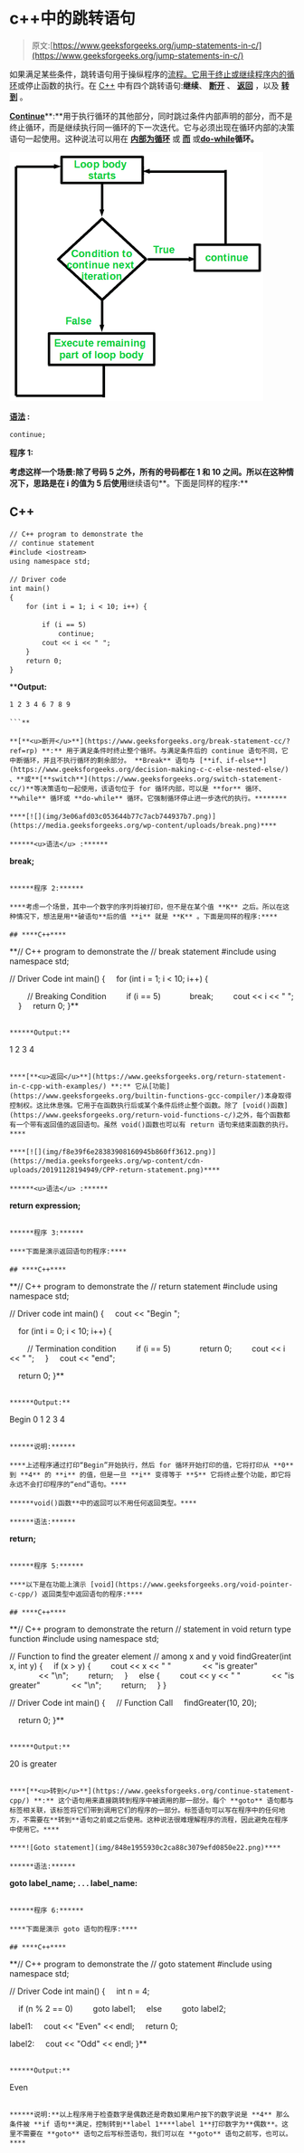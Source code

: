 # c++中的跳转语句

> 原文:[https://www.geeksforgeeks.org/jump-statements-in-c/](https://www.geeksforgeeks.org/jump-statements-in-c/)

如果满足某些条件，跳转语句用于操纵程序的[流程。它用于终止或](https://www.geeksforgeeks.org/an-introduction-to-flowcharts/)[继续程序内的循环](https://www.geeksforgeeks.org/continue-statement-cpp/)或停止函数的执行。在 [C++](https://www.geeksforgeeks.org/c-plus-plus/) 中有四个跳转语句:**继续**、 [**断开**](https://www.geeksforgeeks.org/break-statement-cc/) 、 [**返回**](https://www.geeksforgeeks.org/return-local-array-c-function/) ，以及 [**转到**](https://www.geeksforgeeks.org/goto-statement-in-c-cpp/) 。

[**<u>Continue</u>**](https://www.geeksforgeeks.org/continue-statement-cpp/)**:**用于执行循环的其他部分，同时跳过条件内部声明的部分，而不是终止循环，而是继续执行同一循环的下一次迭代。它与必须出现在循环内部的决策语句一起使用。这种说法可以用在 [**内部为循环**](https://www.geeksforgeeks.org/range-based-loop-c/) 或 [**而**](https://www.geeksforgeeks.org/loops-in-c-and-cpp/) 或[**do-while**](https://www.geeksforgeeks.org/c-c-do-while-loop-with-examples/)**循环。**

**[![](img/b4b51161b4971d41042f16dc0e0675ff.png)](https://media.geeksforgeeks.org/wp-content/uploads/continue.png)**

****<u>语法</u> :****

```
continue;
```

****程序 1:****

**考虑这样一个场景:除了号码 **5** 之外，所有的号码都在 **1** 和 **10** 之间。所以在这种情况下，思路是在 **i** 的值为 **5** 后使用**继续语句**。下面是同样的程序:**

## **C++**

```
// C++ program to demonstrate the
// continue statement
#include <iostream>
using namespace std;

// Driver code
int main()
{
    for (int i = 1; i < 10; i++) {

        if (i == 5)
            continue;
        cout << i << " ";
    }
    return 0;
}
```

****Output:**

```
1 2 3 4 6 7 8 9

```** 

**[**<u>断开</u>**](https://www.geeksforgeeks.org/break-statement-cc/?ref=rp) **:** 用于满足条件时终止整个循环。与满足条件后的 continue 语句不同，它中断循环，并且不执行循环的剩余部分。 **Break** 语句与 [**if、if-else**](https://www.geeksforgeeks.org/decision-making-c-c-else-nested-else/) 、**或**[**switch**](https://www.geeksforgeeks.org/switch-statement-cc/)**等决策语句一起使用，该语句位于 for 循环内部，可以是 **for** 循环、 **while** 循环或 **do-while** 循环。它强制循环停止进一步迭代的执行。********

****[![](img/3e06afd03c053644b77c7acb744937b7.png)](https://media.geeksforgeeks.org/wp-content/uploads/break.png)****

******<u>语法</u> :******

```
**break;**
```

******程序 2:******

****考虑一个场景，其中一个数字的序列将被打印，但不是在某个值 **K** 之后。所以在这种情况下，想法是用**破语句**后的值 **i** 就是 **K** 。下面是同样的程序:****

## ****C++****

```
**// C++ program to demonstrate the
// break statement
#include <iostream>
using namespace std;

// Driver Code
int main()
{
    for (int i = 1; i < 10; i++) {

        // Breaking Condition
        if (i == 5)
            break;
        cout << i << " ";
    }
    return 0;
}**
```

******Output:**

```
1 2 3 4

```**** 

****[**<u>返回</u>**](https://www.geeksforgeeks.org/return-statement-in-c-cpp-with-examples/) **:** 它从[功能](https://www.geeksforgeeks.org/builtin-functions-gcc-compiler/)本身取得控制权。这比休息强。它用于在函数执行后或某个条件后终止整个函数。除了 [void()函数](https://www.geeksforgeeks.org/return-void-functions-c/)之外，每个函数都有一个带有返回值的返回语句。虽然 void()函数也可以有 return 语句来结束函数的执行。****

****[![](img/f8e39f6e28383908160945b860ff3612.png)](https://media.geeksforgeeks.org/wp-content/cdn-uploads/20191128194949/CPP-return-statement.png)****

******<u>语法</u> :******

```
**return expression;**
```

******程序 3:******

****下面是演示返回语句的程序:****

## ****C++****

```
**// C++ program to demonstrate the
// return statement
#include <iostream>
using namespace std;

// Driver code
int main()
{
    cout << "Begin ";

    for (int i = 0; i < 10; i++) {

        // Termination condition
        if (i == 5)
            return 0;
        cout << i << " ";
    }
    cout << "end";

    return 0;
}**
```

******Output:**

```
Begin 0 1 2 3 4

```**** 

******说明:******

****上述程序通过打印“Begin”开始执行，然后 for 循环开始打印的值，它将打印从 **0** 到 **4** 的 **i** 的值，但是一旦 **i** 变得等于 **5** 它将终止整个功能，即它将永远不会打印程序的“end”语句。****

******void()函数**中的返回可以不用任何返回类型。****

******语法:******

```
****return;****
```

******程序 5:******

****以下是在功能上演示 [void](https://www.geeksforgeeks.org/void-pointer-c-cpp/) 返回类型中返回语句的程序:****

## ****C++****

```
**// C++ program to demonstrate the return
// statement in void return type function
#include <iostream>
using namespace std;

// Function to find the greater element
// among x and y
void findGreater(int x, int y)
{
    if (x > y) {
        cout << x << " "
             << "is greater"
             << "\n";
        return;
    }
    else {
        cout << y << " "
             << "is greater"
             << "\n";
        return;
    }
}

// Driver Code
int main()
{
    // Function Call
    findGreater(10, 20);

    return 0;
}**
```

******Output:**

```
20 is greater

```**** 

****[**<u>转到</u>**](https://www.geeksforgeeks.org/continue-statement-cpp/) **:** 这个语句用来直接跳转到程序中被调用的那一部分。每个 **goto** 语句都与标签相关联，该标签将它们带到调用它们的程序的一部分。标签语句可以写在程序中的任何地方，不需要在**转到**语句之前或之后使用。这种说法很难理解程序的流程，因此避免在程序中使用它。****

****![Goto statement](img/848e1955930c2ca88c3079efd0850e22.png)****

******语法:******

```
**goto label_name;
.
.
.
label_name:** 
```

******程序 6:******

****下面是演示 goto 语句的程序:****

## ****C++****

```
**// C++ program to demonstrate the
// goto statement
#include <iostream>
using namespace std;

// Driver Code
int main()
{
    int n = 4;

    if (n % 2 == 0)
        goto label1;
    else
        goto label2;

label1:
    cout << "Even" << endl;
    return 0;

label2:
    cout << "Odd" << endl;
}**
```

******Output:**

```
Even

```**** 

******说明:**以上程序用于检查数字是偶数还是奇数如果用户按下的数字说是 **4** 那么条件被 **if 语句**满足，控制转到**label 1****label 1**打印数字为**偶数**。这里不需要在 **goto** 语句之后写标签语句，我们可以在 **goto** 语句之前写，也可以。****